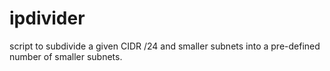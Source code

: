 # ipdivider
script to subdivide a given CIDR /24 and smaller subnets into a pre-defined number of smaller subnets.

